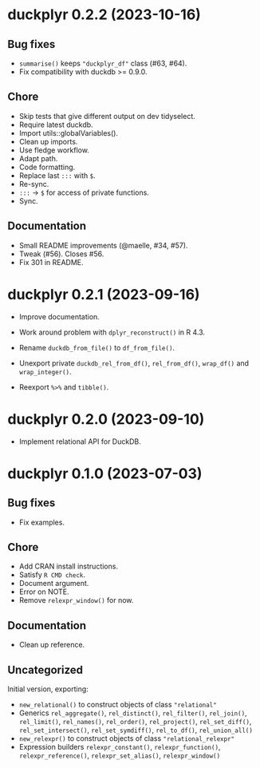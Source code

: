 <!-- NEWS.md is maintained by https://fledge.cynkra.com, contributors should not edit this file -->

# duckplyr 0.2.2 (2023-10-16)

## Bug fixes

- `summarise()` keeps `"duckplyr_df"` class (#63, #64).
- Fix compatibility with duckdb \>= 0.9.0.

## Chore

- Skip tests that give different output on dev tidyselect.
- Require latest duckdb.
- Import utils::globalVariables().
- Clean up imports.
- Use fledge workflow.
- Adapt path.
- Code formatting.
- Replace last `:::` with `$`.
- Re-sync.
- `:::` -\> `$` for access of private functions.
- Sync.

## Documentation

- Small README improvements (@maelle, #34, #57).
- Tweak (#56).
  Closes #56.
- Fix 301 in README.


# duckplyr 0.2.1 (2023-09-16)

- Improve documentation.

- Work around problem with `dplyr_reconstruct()` in R 4.3.

- Rename `duckdb_from_file()` to `df_from_file()`.

- Unexport private `duckdb_rel_from_df()`, `rel_from_df()`, `wrap_df()` and `wrap_integer()`.

- Reexport `%>%` and `tibble()`.


# duckplyr 0.2.0 (2023-09-10)

- Implement relational API for DuckDB.


# duckplyr 0.1.0 (2023-07-03)

## Bug fixes

- Fix examples.

## Chore

- Add CRAN install instructions.
- Satisfy `R CMD check`.
- Document argument.
- Error on NOTE.
- Remove `relexpr_window()` for now.

## Documentation

- Clean up reference.

## Uncategorized

Initial version, exporting:
- `new_relational()` to construct objects of class `"relational"`
- Generics `rel_aggregate()`, `rel_distinct()`, `rel_filter()`, `rel_join()`, `rel_limit()`, `rel_names()`, `rel_order()`, `rel_project()`, `rel_set_diff()`, `rel_set_intersect()`, `rel_set_symdiff()`, `rel_to_df()`, `rel_union_all()`
- `new_relexpr()` to construct objects of class `"relational_relexpr"`
- Expression builders `relexpr_constant()`, `relexpr_function()`, `relexpr_reference()`, `relexpr_set_alias()`, `relexpr_window()`
